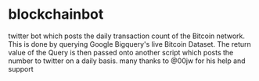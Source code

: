 # blockchainbot
twitter bot which posts the daily transaction count of the Bitcoin network.
This is done by querying Google Bigquery's live Bitcoin Dataset. The return value of the Query is then passed onto another script which posts the number to twitter on a daily basis.
many thanks to @00jw for his help and support 
